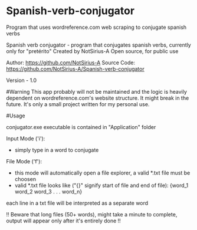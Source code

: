 # Spanish-verb-conjugator
Program that uses wordreference.com web scraping to conjugate spanish verbs

Spanish verb conjugator - program that conjugates spanish verbs, currently only for "pretérito"
  Created by NotSirius-A
  Open source, for public use

  Author: https://github.com/NotSirius-A
  Source Code: https://github.com/NotSirius-A/Spanish-verb-conjugator

  Version - 1.0


#Warning
This app probably will not be maintained and the logic is heavily dependent on wordreference.com's website structure. It might break in the future. It's only a small project written for my personal use.

#Usage

conjugator.exe executable is contained in "Application" folder

Input Mode ('i'):
 - simply type in a word to conjugate

File Mode ('f'):
 - this mode will automatically open a file explorer, a valid *.txt file must be choosen
 - valid *.txt file looks like ("{}" signify start of file and end of file):
{word_1
word_2
word_3
.
.
.
word_n}

each line in a txt file will be interpreted as a separate word

!! Beware that long files (50+ words), might take a minute to complete, output will appear only after it's entirely done !!
